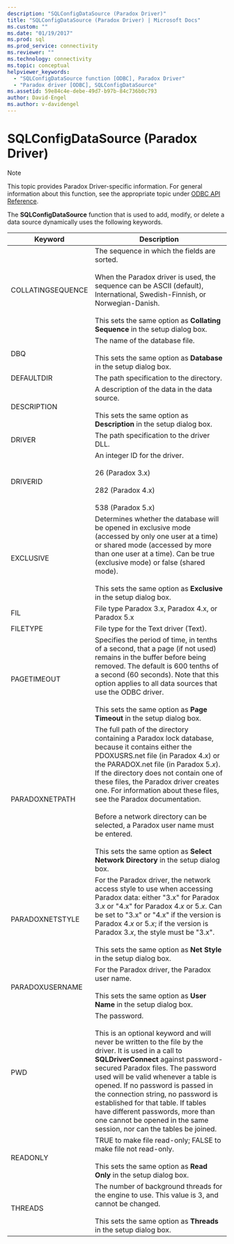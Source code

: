 ```yaml
---
description: "SQLConfigDataSource (Paradox Driver)"
title: "SQLConfigDataSource (Paradox Driver) | Microsoft Docs"
ms.custom: ""
ms.date: "01/19/2017"
ms.prod: sql
ms.prod_service: connectivity
ms.reviewer: ""
ms.technology: connectivity
ms.topic: conceptual
helpviewer_keywords: 
  - "SQLConfigDataSource function [ODBC], Paradox Driver"
  - "Paradox driver [ODBC], SQLConfigDataSource"
ms.assetid: 59e84c4e-debe-49d7-b97b-84c736b0c793
author: David-Engel
ms.author: v-davidengel
---
```

# SQLConfigDataSource (Paradox Driver)
> [!NOTE]  
>  This topic provides Paradox Driver-specific information. For general information about this function, see the appropriate topic under [ODBC API Reference](../../odbc/reference/syntax/odbc-api-reference.md).  
  
 The **SQLConfigDataSource** function that is used to add, modify, or delete a data source dynamically uses the following keywords.  
  
|Keyword|Description|  
|-------------|-----------------|  
|COLLATINGSEQUENCE|The sequence in which the fields are sorted.<br /><br /> When the Paradox driver is used, the sequence can be ASCII (default), International, Swedish-Finnish, or Norwegian-Danish.<br /><br /> This sets the same option as **Collating Sequence** in the setup dialog box.|  
|DBQ|The name of the database file.<br /><br /> This sets the same option as **Database** in the setup dialog box.|  
|DEFAULTDIR|The path specification to the directory.|  
|DESCRIPTION|A description of the data in the data source.<br /><br /> This sets the same option as **Description** in the setup dialog box.|  
|DRIVER|The path specification to the driver DLL.|  
|DRIVERID|An integer ID for the driver.<br /><br /> 26 (Paradox 3.x)<br /><br /> 282 (Paradox 4.x)<br /><br /> 538 (Paradox 5.x)|  
|EXCLUSIVE|Determines whether the database will be opened in exclusive mode (accessed by only one user at a time) or shared mode (accessed by more than one user at a time). Can be true (exclusive mode) or false (shared mode).<br /><br /> This sets the same option as **Exclusive** in the setup dialog box.|  
|FIL|File type  Paradox 3.x, Paradox 4.x, or Paradox 5.x|  
|FILETYPE|File type for the Text driver (Text).|  
|PAGETIMEOUT|Specifies the period of time, in tenths of a second, that a page (if not used) remains in the buffer before being removed. The default is 600 tenths of a second (60 seconds). Note that this option applies to all data sources that use the ODBC driver.<br /><br /> This sets the same option as **Page Timeout** in the setup dialog box.|  
|PARADOXNETPATH|The full path of the directory containing a Paradox lock database, because it contains either the PDOXUSRS.net file (in Paradox 4.*x*) or the PARADOX.net file (in Paradox 5.*x*). If the directory does not contain one of these files, the Paradox driver creates one. For information about these files, see the Paradox documentation.<br /><br /> Before a network directory can be selected, a Paradox user name must be entered.<br /><br /> This sets the same option as **Select Network Directory** in the setup dialog box.|  
|PARADOXNETSTYLE|For the Paradox driver, the network access style to use when accessing Paradox data: either "3.x" for Paradox 3.*x* or "4.x" for Paradox 4.*x* or 5.*x*. Can be set to "3.x" or "4.x" if the version is Paradox 4.*x* or 5.*x*; if the version is Paradox 3.*x*, the style must be "3.x".<br /><br /> This sets the same option as **Net Style** in the setup dialog box.|  
|PARADOXUSERNAME|For the Paradox driver, the Paradox user name.<br /><br /> This sets the same option as **User Name** in the setup dialog box.|  
|PWD|The password.<br /><br /> This is an optional keyword and will never be written to the file by the driver. It is used in a call to **SQLDriverConnect** against password-secured Paradox files. The password used will be valid whenever a table is opened. If no password is passed in the connection string, no password is established for that table. If tables have different passwords, more than one cannot be opened in the same session, nor can the tables be joined.|  
|READONLY|TRUE to make file read-only; FALSE to make file not read-only.<br /><br /> This sets the same option as **Read Only** in the setup dialog box.|  
|THREADS|The number of background threads for the engine to use. This value is 3, and cannot be changed.<br /><br /> This sets the same option as **Threads** in the setup dialog box.|
